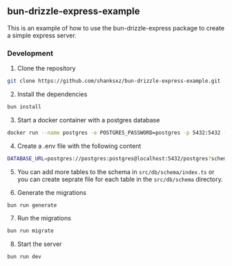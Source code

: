 ## bun-drizzle-express-example

This is an example of how to use the bun-drizzle-express package to create a simple express server.

### Development

1. Clone the repository
```bash
git clone https://github.com/shanksxz/bun-drizzle-express-example.git
```
2. Install the dependencies
```bash
bun install
```
3. Start a docker container with a postgres database
```bash
docker run --name postgres -e POSTGRES_PASSWORD=postgres -p 5432:5432 -d postgres
```
4. Create a .env file with the following content
```bash
DATABASE_URL=postgres://postgres:postgres@localhost:5432/postgres?schema=public
```
5. You can add more tables to the schema in ```src/db/schema/index.ts``` or you can create seprate file for each table in the ```src/db/schema``` directory. 


6. Generate the migrations
```bash
bun run generate
```

7. Run the migrations
```bash
bun run migrate
```

8. Start the server
```bash
bun run dev
```

